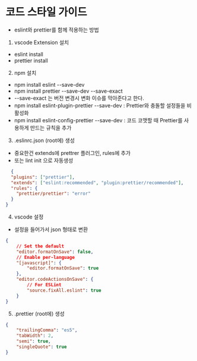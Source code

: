 # 코드 스타일 가이드
- eslint와 prettier를 함께 적용하는 방법

1. vscode Extension 설치
  - eslint install
  - prettier install

2. npm 설치
  - npm install eslint --save-dev
  - npm install prettier --save-dev --save-exact
  - --save-exact 는 버전 변경시 변화 이슈를 막아준다고 한다.
  - npm install eslint-plugin-prettier --save-dev : Prettier와 충돌할 설정들을 비활성화
  - npm install eslint-config-prettier --save-dev : 코드 코맷할 때 Prettier를 사용하게 만드는 규칙을 추가

3. .eslinrc.json (root에) 생성
 - 중요한건 extends에 prettrer 플러그인, rules에 추가
 - 또는 lint init 으로 자동생성 
```json
  {
  "plugins": ["prettier"],
  "extends": ["eslint:recommended", "plugin:prettier/recommended"],
  "rules": {
    "prettier/prettier": "error"
  }
}
```

4. vscode 설정 
- 설정을 들어가서 json 형태로 변환 
```json
{
    // Set the default
    "editor.formatOnSave": false,
    // Enable per-language
    "[javascript]": {
        "editor.formatOnSave": true
    },
    "editor.codeActionsOnSave": {
        // For ESLint
        "source.fixAll.eslint": true
    }
}
``` 

5. .prettier (root에) 생성
```json
{
    "trailingComma": "es5",
    "tabWidth": 2,
    "semi": true,
    "singleQuote": true
}
```
